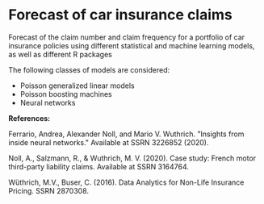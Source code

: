 # Forecast of car insurance claims

Forecast of the claim number and claim frequency for a portfolio of car insurance policies using different statistical and machine learning models, as well as different R packages

The following classes of models are considered: 
- Poisson generalized linear models
- Poisson boosting machines
- Neural networks

**References:**

Ferrario, Andrea, Alexander Noll, and Mario V. Wuthrich. "Insights from inside neural networks." Available at SSRN 3226852 (2020).

Noll, A., Salzmann, R., & Wuthrich, M. V. (2020). Case study: French motor third-party liability claims. Available at SSRN 3164764.

Wüthrich, M.V., Buser, C. (2016). Data Analytics for Non-Life Insurance Pricing. SSRN 2870308.
